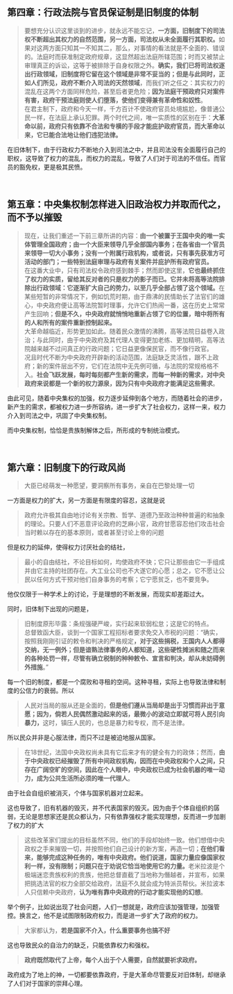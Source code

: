 <h2>第四章：行政法院与官员保证制是旧制度的体制</h2><blockquote data-pid="scLuOyaO">要想充分认识这里谈到的进步，就永远不能忘记，<b>一方面，旧制度下的司法权不断超出其权力的自然范围，另一方面，司法权从未全面履行其职权。</b>如果对这两方面只知其一不知其二，那么，对事情的看法就是不全面的、错误的。法庭时而获准制定政府规章，这显然超出法庭所辖范围；时而又被禁止审理真正的诉讼，这等于被排除于自身权限之外。<b>确实，我们已将司法权逐出行政领域，旧制度将它留在这个领域是非常不妥当的；但是与此同时，正如人们所见，政府不断介入司法的天然领域</b>，而我们听之任之：其实权力的混乱在这两个方面同样危险，甚至后者更危险；<b>因为法庭干预政府只对案件有害，政府干预法庭则使人们堕落，使他们变得兼有革命性和奴性</b>。<br>在君主制下，政府和今天一样，千方百计不使政府官员处境尴尬，像普通公民一样，在法庭上承认犯罪。两个时代之间，唯一实质性的区别在于：<b>大革命以前，政府只有依靠不合法和专横的手段才能庇护政府官员，而大革命以来，它已能合法地让他们违犯法律。</b></blockquote><p data-pid="uPNa-Q_M">在旧体制下，由于行政权力不断地介入到司法之中，并且司法没有全面履行自己的职权，这导致了权力的混乱，而权力的混乱，导致了人们对于司法的不信任。而官员的豁免权，更是极其民愤。</p><p><br></p><h2>第五章：中央集权制怎样进入旧政治权力并取而代之，而不予以摧毁</h2><blockquote data-pid="fd1xd1oD">现在，让我们重述一下前三章所讲的内容：<b>由一个被置于王国中央的唯一实体管理全国政府；由一个大臣来领导几乎全部国内事务；在各省由一个官员来领导一切大小事务；没有一个附属行政机构，或者说，只有事先获准方可活动的部门；一些特别法庭审理与政府有关案件并庇护所有政府官员。</b><br>  在这番大业中，只有司法权令政府感到棘手；然而即使这里，<b>它也最终抓住了权力的实质，留给其反对者的只是权力的影子而已。它并未将高等法院排除出行政领域：它逐渐扩大自己的势力，以至几乎全部占领了这个领域。</b>在某些短暂的非常情况下，例如饥荒时期，由于鼎沸的民情助长了法官们的雄心，中央政府便让高等法院暂时理事，允许它们热闹一番，这在历史上常常产生回响；<b>但是不久，中央政府就悄悄地重新占领了它的位置，暗中将所有的人和所有的案件重新控制起来。</b><br>   大革命越临近，形势更加如此。随着民众激情的沸腾，高等法院日益卷入政治；与此同时，由于中央政府及其代理人变得更加老练、更加精明，高等法院越来越不过问真正的行政问题；它日益更像保民官，而不像行政官。<br>    况且时代不断为中央政府开辟新的活动范围，法庭缺乏灵活性，跟不上政府；新的案件层出不穷，它们在法院中无先例可循，与法院的常规格格不入。<b>社会飞跃发展，每时每刻都产生新的需求，而每一种新的需求，对中央政府来说都是一个新的权力源泉，因为只有中央政府才能满足这些需求</b>。</blockquote><p data-pid="Rf3Dx3PT">由此可见，随着中央集权的加强，权力逐步延伸到各个地方，而随着社会的进步，新产生的需求，都被权力进一步所容纳，进一步扩大了社会权力，这样一来，权力介入到司法之中，巩固了中央集权制。</p><p data-pid="daaLMqS-">而中央集权制，恰恰是贵族制解体之后，所形成的专制统治模式。</p><p><br></p><h2>第六章：旧制度下的行政风尚</h2><blockquote data-pid="hhVJqhVI">大臣已经萌发一种愿望，要洞察所有事务，亲自在巴黎处理一切</blockquote><p data-pid="tw-PG7Es">一方面是权力的扩大，另一方面是有限度的容忍，这就是说</p><blockquote data-pid="mM8OO22g">政府允许极其自由地讨论有关宗教、哲学、道德乃至政治种种普遍的和抽象的理论。只要人们不恶意评论政府的芝麻小官，政府甘愿容忍他们攻击社会当时赖以存在的基本原则，或者甚至讨论上帝的问题</blockquote><p data-pid="WEw0Z20X">但是权力的延伸，使得权力讨厌社会的结社，</p><blockquote data-pid="CaSwPe8D">最小的自由结社，不论目标如何，均使政府不快；它只让那些由它一手组成并由它主持的社团存在。大工业公司也不大遂它的心愿；总之，它不愿让公民以任何方式干预对他们自身事务的考察；它宁愿贫乏，也不要竞争。</blockquote><p data-pid="3szC99j9">他仅仅限于一种学术上的讨论，于是理想的不断发展，而现实却差距过大。</p><p data-pid="SNZzR6OX">同时，旧体制下出现的问题是，</p><blockquote data-pid="qURheklN">   旧制度原形毕露：条规强硬严峻，实行起来软弱松怠；这是它的特点。<br>   总督致函大臣，谈到一个国家工程招标者要求免交入市税的问题：“确实，按照我刚刚引证的敕令和判决的严格规定<b>，对于这些捐税，王国内人人都得交纳，无一例外；但是谙熟法律事务的人都知道，这些硬性摊派和随之而来的各种处罚一样，尽管有确立税制的种种敕令、宣言和判决，却从未妨碍例外措施</b>。”</blockquote><p data-pid="U8Q_TE1k">每一个旧的制度，都是一个腐败和寻租的空间。这种寻租，实际上也导致法律和制度的公信力的衰弱。所以</p><blockquote data-pid="vKa3KxWD">人民对当局的服从还是全面的，<b>但是他们遵从当局却是出于习惯而非出于意愿；因为，倘若人民偶然激动起来的话，最微小的波动立即就可将人民引向暴力，</b>这时，镇压人民的，也总是暴力和专权，而不是法律。</blockquote><p data-pid="ZmRfF239">所以民众并非是心服法律，而只不过是被迫地服从国家。</p><blockquote data-pid="ylgNhFPX">在18世纪，法国中央政权尚未具有它后来才有的健全有力的政体；然而，<b>由于中央政权已经摧毁了所有中间政权机构，因而在中央政权和个人之间，只存在广阔空旷的空间，因此在个人眼中，中央政权已成为社会机器的唯一动力，成为公共生活所必须的唯一代理人</b>。</blockquote><p data-pid="1miGsln_">由于社会自组织被消灭，个体与国家机器对立起来。</p><p data-pid="PuDZ-m0v">这也导致了，旧有机器的毁灭，并不代表国家的毁灭。因为由于个体自组织的孱弱，无论是思想家还是民众都认为，只有依靠强权才能实现理想，反而进一步加剧了权力的扩大</p><blockquote data-pid="oWSe9Izj">这些改革家们提出的目标虽然不同，他们的手段却始终一致。他们想借中央政权之手来摧毁一切，并按照他们自己设计的新方案，再造一切；<b>在他们看来，能够完成这种任务的，唯有中央政府。他们说道，国家力量应像国家权利一样，没有限制；问题只在于劝说它恰当地使用它的力量。</b>老米拉波是个极端迷恋贵族权利的贵族，他把总督直截了当地称为僭越者，并宣布，如果把挑选法官的权力全部交给政府，法庭不久就会成为特派员帮伙。米拉波本人只信赖中央政府，<b>认为唯有靠中央政府的行动才能实现他的幻想</b>。</blockquote><p data-pid="g_DrEkCA">举个例子，比如说出现了社会问题，人们一想就是，政府应该加强管理，加强管控。换言之，他不是试图限制政府权力，而是进一步扩大了政府的权力。</p><blockquote data-pid="whn-it18">大家都认为，<b>若是国家不介入，什么重要事务也搞不好</b></blockquote><p data-pid="k3ur6vLC">这也导致民众的自治力的缺乏，只能依靠权力和强权。</p><blockquote data-pid="XxM0IY5u"><b>政府既然取代了上帝，每个人出于个人需要，自然就要祈求政府。</b></blockquote><p data-pid="Plvt5fJ-">政府成为了地上的神，一切都要依靠政府，于是大革命尽管要反对旧体制，却继承了人们对于国家的崇拜心理。</p><p></p><p></p><p></p>